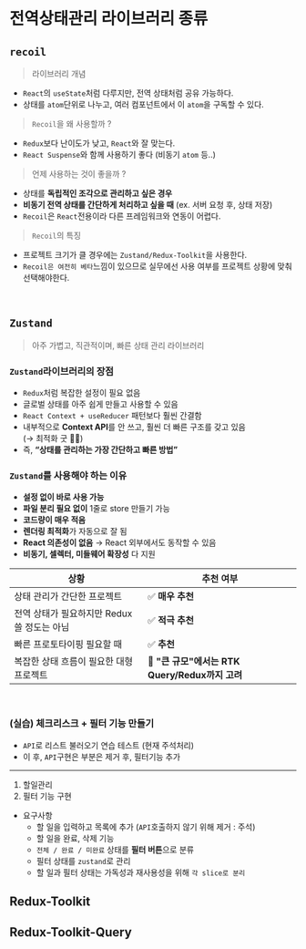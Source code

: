 # 전역상태관리 라이브러리 종류

## `recoil`

> 라이브러리 개념

- `React`의 `useState`처럼 다루지만, 전역 상태처럼 공유 가능하다.
- 상태를 `atom`단위로 나누고, 여러 컴포넌트에서 이 `atom`을 구독할 수 있다.

> `Recoil`을 왜 사용할까 ?

- `Redux`보다 난이도가 낮고, `React`와 잘 맞는다.
- `React Suspense`와 함께 사용하기 좋다 (비동기 `atom` 등..)

> 언제 사용하는 것이 좋을까 ?

- 상태를 **독립적인 조각으로 관리하고 싶은 경우**
- **비동기 전역 상태를 간단하게 처리하고 싶을 때** (ex. 서버 요청 후, 상태 저장)
- `Recoil`은 `React`전용이라 다른 프레임워크와 연동이 어렵다.

> `Recoil`의 특징

- 프로젝트 크기가 클 경우에는 `Zustand/Redux-Toolkit`을 사용한다.
- `Recoil은 여전히 베타`느낌이 있으므로 실무에선 사용 여부를 프로젝트 상황에 맞춰 선택해야한다.

<br/>

## `Zustand`

> 아주 가볍고, 직관적이며, 빠른 상태 관리 라이브러리

### `Zustand`라이브러리의 장점

- `Redux`처럼 복잡한 설정이 필요 없음
- 글로벌 상태를 아주 쉽게 만들고 사용할 수 있음
- `React Context + useReducer` 패턴보다 훨씬 간결함
- 내부적으로 **Context API**를 안 쓰고, 훨씬 더 빠른 구조를 갖고 있음<br/>
  (→ 최적화 굿 👍🏼)
- 즉, **“상태를 관리하는 가장 간단하고 빠른 방법”**

### `Zustand`를 사용해야 하는 이유

- **설정 없이 바로 사용 가능**
- **파일 분리 필요 없이** 1줄로 store 만들기 가능
- **코드량이 매우 적음**
- **렌더링 최적화**가 자동으로 잘 됨
- **React 의존성이 없음** → React 외부에서도 동작할 수 있음
- **비동기, 셀렉터, 미들웨어 확장성** 다 지원

| 상황                                        | 추천 여부                                       |
| ------------------------------------------- | ----------------------------------------------- |
| 상태 관리가 간단한 프로젝트                 | ✅ **매우 추천**                                |
| 전역 상태가 필요하지만 Redux 쓸 정도는 아님 | ✅ **적극 추천**                                |
| 빠른 프로토타이핑 필요할 때                 | ✅ **추천**                                     |
| 복잡한 상태 흐름이 필요한 대형 프로젝트     | 🚫 **"큰 규모"에서는 RTK Query/Redux까지 고려** |

<br/>

### (실습) 체크리스크 + 필터 기능 만들기

- `API`로 리스트 불러오기 연습 테스트 (현재 주석처리)
- 이 후, `API`구현은 부분은 제거 후, 필터기능 추가

---

1. 할일관리
2. 필터 기능 구현

- 요구사항
  - 할 일을 입력하고 목록에 추가 (`API`호출하지 않기 위해 제거 : 주석)
  - 할 일을 완료, 삭제 기능
  - `전체 / 완료 / 미완료` 상태를 **필터 버튼**으로 분류
  - 필터 상태를 `zustand`로 관리
  - 할 일과 필터 상태는 가독성과 재사용성을 위해 `각 slice로 분리`

## Redux-Toolkit

## Redux-Toolkit-Query

